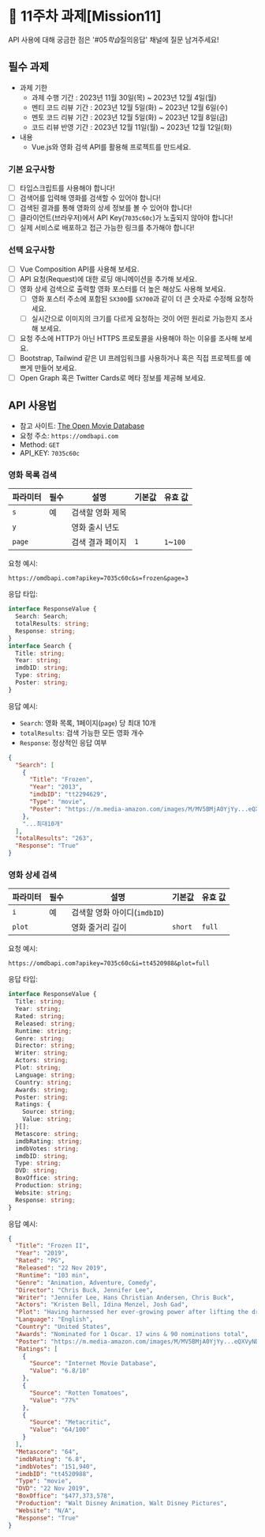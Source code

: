 # 📌 11주차 과제[Mission11]

API 사용에 대해 궁금한 점은 '#05*학습*질의응답' 채널에 질문 남겨주세요!

## 필수 과제

- 과제 기한
  - 과제 수행 기간 : 2023년 11월 30일(목) ~ 2023년 12월 4일(월)
  - 멘티 코드 리뷰 기간 : 2023년 12월 5일(화) ~ 2023년 12월 6일(수)
  - 멘토 코드 리뷰 기간 : 2023년 12월 5일(화) ~ 2023년 12월 8일(금)
  - 코드 리뷰 반영 기간 : 2023년 12월 11일(월) ~ 2023년 12월 12일(화)
- 내용
  - Vue.js와 영화 검색 API를 활용해 프로젝트를 만드세요.

### 기본 요구사항

- [ ] 타입스크립트를 사용해야 합니다!
- [ ] 검색어를 입력해 영화를 검색할 수 있어야 합니다!
- [ ] 검색된 결과를 통해 영화의 상세 정보를 볼 수 있어야 합니다!
- [ ] 클라이언트(브라우저)에서 API Key(`7035c60c`)가 노출되지 않아야 합니다!
- [ ] 실제 서비스로 배포하고 접근 가능한 링크를 추가해야 합니다!

### 선택 요구사항

- [ ] Vue Composition API를 사용해 보세요.
- [ ] API 요청(Request)에 대한 로딩 애니메이션을 추가해 보세요.
- [ ] 영화 상세 검색으로 출력할 영화 포스터를 더 높은 해상도 사용해 보세요.
  - [ ] 영화 포스터 주소에 포함된 `SX300`를 `SX700`과 같이 더 큰 숫자로 수정해 요청하세요.
  - [ ] 실시간으로 이미지의 크기를 다르게 요청하는 것이 어떤 원리로 가능한지 조사해 보세요.
- [ ] 요청 주소에 HTTP가 아닌 HTTPS 프로토콜을 사용해야 하는 이유를 조사해 보세요.
- [ ] Bootstrap, Tailwind 같은 UI 프레임워크를 사용하거나 혹은 직접 프로젝트를 예쁘게 만들어 보세요.
- [ ] Open Graph 혹은 Twitter Cards로 메타 정보를 제공해 보세요.

## API 사용법

- 참고 사이트: [The Open Movie Database](http://omdbapi.com/)
- 요청 주소: `https://omdbapi.com`
- Method: `GET`
- API_KEY: `7035c60c`

### 영화 목록 검색

| 파라미터 | 필수 | 설명             | 기본값 | 유효 값   |
| -------- | ---- | ---------------- | ------ | --------- |
| `s`      | 예   | 검색할 영화 제목 |        |
| `y`      |      | 영화 출시 년도   |        |
| `page`   |      | 검색 결과 페이지 | `1`    | `1`~`100` |

요청 예시:

```url
https://omdbapi.com?apikey=7035c60c&s=frozen&page=3
```

응답 타입:

```ts
interface ResponseValue {
  Search: Search;
  totalResults: string;
  Response: string;
}
interface Search {
  Title: string;
  Year: string;
  imdbID: string;
  Type: string;
  Poster: string;
}
```

응답 예시:

- `Search`: 영화 목록, 1페이지(`page`) 당 최대 10개
- `totalResults`: 검색 가능한 모든 영화 개수
- `Response`: 정상적인 응답 여부

```json
{
  "Search": [
    {
      "Title": "Frozen",
      "Year": "2013",
      "imdbID": "tt2294629",
      "Type": "movie",
      "Poster": "https://m.media-amazon.com/images/M/MV5BMjA0YjYy...eQXVyNDg4NjY5OTQ@._V1_SX300.jpg"
    },
    "...최대10개"
  ],
  "totalResults": "263",
  "Response": "True"
}
```

### 영화 상세 검색

| 파라미터 | 필수 | 설명                         | 기본값  | 유효 값 |
| -------- | ---- | ---------------------------- | ------- | ------- |
| `i`      | 예   | 검색할 영화 아이디(`imdbID`) |         |
| `plot`   |      | 영화 줄거리 길이             | `short` | `full`  |

요청 예시:

```url
https://omdbapi.com?apikey=7035c60c&i=tt4520988&plot=full
```

응답 타입:

```ts
interface ResponseValue {
  Title: string;
  Year: string;
  Rated: string;
  Released: string;
  Runtime: string;
  Genre: string;
  Director: string;
  Writer: string;
  Actors: string;
  Plot: string;
  Language: string;
  Country: string;
  Awards: string;
  Poster: string;
  Ratings: {
    Source: string;
    Value: string;
  }[];
  Metascore: string;
  imdbRating: string;
  imdbVotes: string;
  imdbID: string;
  Type: string;
  DVD: string;
  BoxOffice: string;
  Production: string;
  Website: string;
  Response: string;
}
```

응답 예시:

```json
{
  "Title": "Frozen II",
  "Year": "2019",
  "Rated": "PG",
  "Released": "22 Nov 2019",
  "Runtime": "103 min",
  "Genre": "Animation, Adventure, Comedy",
  "Director": "Chris Buck, Jennifer Lee",
  "Writer": "Jennifer Lee, Hans Christian Andersen, Chris Buck",
  "Actors": "Kristen Bell, Idina Menzel, Josh Gad",
  "Plot": "Having harnessed her ever-growing power after lifting the dreadful curse of the eternal winter in Frozen (2013),",
  "Language": "English",
  "Country": "United States",
  "Awards": "Nominated for 1 Oscar. 17 wins & 90 nominations total",
  "Poster": "https://m.media-amazon.com/images/M/MV5BMjA0YjYy...eQXVyNDg4NjY5OTQ@._V1_SX300.jpg",
  "Ratings": [
    {
      "Source": "Internet Movie Database",
      "Value": "6.8/10"
    },
    {
      "Source": "Rotten Tomatoes",
      "Value": "77%"
    },
    {
      "Source": "Metacritic",
      "Value": "64/100"
    }
  ],
  "Metascore": "64",
  "imdbRating": "6.8",
  "imdbVotes": "151,940",
  "imdbID": "tt4520988",
  "Type": "movie",
  "DVD": "22 Nov 2019",
  "BoxOffice": "$477,373,578",
  "Production": "Walt Disney Animation, Walt Disney Pictures",
  "Website": "N/A",
  "Response": "True"
}
```
